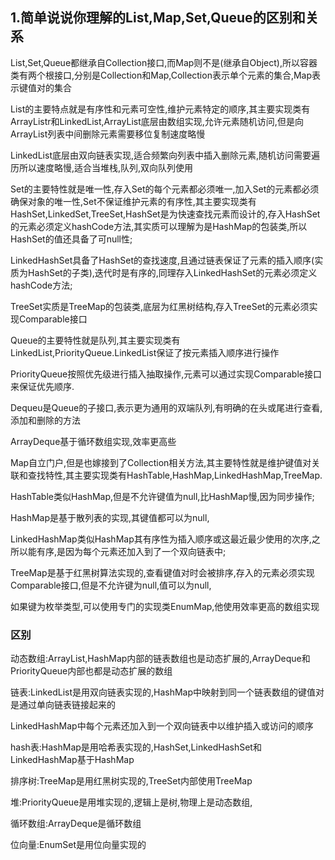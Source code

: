 ## 1.简单说说你理解的List,Map,Set,Queue的区别和关系

List,Set,Queue都继承自Collection接口,而Map则不是(继承自Object),所以容器类有两个根接口,分别是Collection和Map,Collection表示单个元素的集合,Map表示键值对的集合

List的主要特点就是有序性和元素可空性,维护元素特定的顺序,其主要实现类有ArrayListr和LinkedList,ArrayList底层由数组实现,允许元素随机访问,但是向ArrayList列表中间删除元素需要移位复制速度略慢

LinkedList底层由双向链表实现,适合频繁向列表中插入删除元素,随机访问需要遍历所以速度略慢,适合当堆栈,队列,双向队列使用

Set的主要特性就是唯一性,存入Set的每个元素都必须唯一,加入Set的元素都必须确保对象的唯一性,Set不保证维护元素的有序性,其主要实现类有HashSet,LinkedSet,TreeSet,HashSet是为快速查找元素而设计的,存入HashSet的元素必须定义hashCode方法,其实质可以理解为是HashMap的包装类,所以HashSet的值还具备了可null性;

LinkedHashSet具备了HashSet的查找速度,且通过链表保证了元素的插入顺序(实质为HashSet的子类),迭代时是有序的,同理存入LinkedHashSet的元素必须定义hashCode方法;

TreeSet实质是TreeMap的包装类,底层为红黑树结构,存入TreeSet的元素必须实现Comparable接口

Queue的主要特性就是队列,其主要实现类有LinkedList,PriorityQueue.LinkedList保证了按元素插入顺序进行操作

PriorityQueue按照优先级进行插入抽取操作,元素可以通过实现Comparable接口来保证优先顺序.

Dequeu是Queue的子接口,表示更为通用的双端队列,有明确的在头或尾进行查看,添加和删除的方法

ArrayDeque基于循环数组实现,效率更高些

Map自立门户,但是也嫁接到了Collection相关方法,其主要特性就是维护键值对关联和查找特性,其主要实现类有HashTable,HashMap,LinkedHashMap,TreeMap.

HashTable类似HashMap,但是不允许键值为null,比HashMap慢,因为同步操作;

HashMap是基于散列表的实现,其键值都可以为null,

LinkedHashMap类似HashMap其有序性为插入顺序或这最近最少使用的次序,之所以能有序,是因为每个元素还加入到了一个双向链表中;

TreeMap是基于红黑树算法实现的,查看键值对时会被排序,存入的元素必须实现Comparable接口,但是不允许键为null,值可以为null,

如果键为枚举类型,可以使用专门的实现类EnumMap,他使用效率更高的数组实现

### 区别

动态数组:ArrayList,HashMap内部的链表数组也是动态扩展的,ArrayDeque和PriorityQueue内部也都是动态扩展的数组

链表:LinkedList是用双向链表实现的,HashMap中映射到同一个链表数组的键值对是通过单向链表链接起来的

LinkedHashMap中每个元素还加入到一个双向链表中以维护插入或访问的顺序

hash表:HashMap是用哈希表实现的,HashSet,LinkedHashSet和LinkedHashMap基于HashMap

排序树:TreeMap是用红黑树实现的,TreeSet内部使用TreeMap

堆:PriorityQueue是用堆实现的,逻辑上是树,物理上是动态数组,

循环数组:ArrayDeque是循环数组

位向量:EnumSet是用位向量实现的









